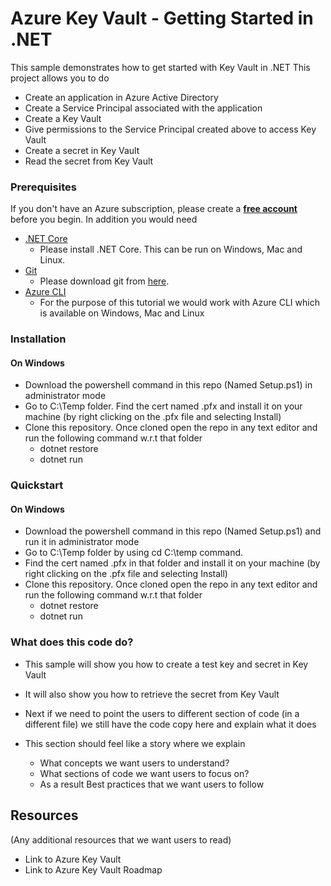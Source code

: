 # Azure Key Vault - Getting Started in .NET
This sample demonstrates how to get started with Key Vault in .NET
This project allows you to do 
- Create an application in Azure Active Directory
- Create a Service Principal associated with the application 
- Create a Key Vault
- Give permissions to the Service Principal created above to access Key Vault 
- Create a secret in Key Vault
- Read the secret from Key Vault

### Prerequisites
If you don't have an Azure subscription, please create a **[free account](https://azure.microsoft.com/free/?ref=microsoft.com&amp;utm_source=microsoft.com&amp;utm_medium=docs)** before you begin.
In addition you would need

* [.NET Core](https://www.microsoft.com/net/learn/get-started/windows)
    * Please install .NET Core. This can be run on Windows, Mac and Linux.
* [Git](https://www.git-scm.com/)
    * Please download git from [here](https://git-scm.com/downloads).
* [Azure CLI](https://docs.microsoft.com/en-us/cli/azure/install-azure-cli?view=azure-cli-latest)
    * For the purpose of this tutorial we would work with Azure CLI which is available on Windows, Mac and Linux

### Installation
#### On Windows
- Download the powershell command in this repo (Named Setup.ps1) in administrator mode
- Go to C:\Temp folder. Find the cert named .pfx and install it on your machine (by right clicking on the .pfx file and selecting Install)
- Clone this repository. Once cloned open the repo in any text editor and run the following command w.r.t that folder
    - dotnet restore
    - dotnet run

### Quickstart
#### On Windows
- Download the powershell command in this repo (Named Setup.ps1) and run it in administrator mode
- Go to C:\Temp folder by using cd C:\temp command. 
- Find the cert named .pfx in that folder and install it on your machine (by right clicking on the .pfx file and selecting Install)
- Clone this repository. Once cloned open the repo in any text editor and run the following command w.r.t that folder
    - dotnet restore
    - dotnet run

### What does this code do?
- This sample will show you how to create a test key and secret in Key Vault
- It will also show you how to retrieve the secret from Key Vault

- Next if we need to point the users to different section of code (in a different file) we still have the code copy here and explain what it does
- This section should feel like a story where we explain 
  - What concepts we want users to understand?
  - What sections of code we want users to focus on?
  - As a result Best practices that we want users to follow

## Resources
(Any additional resources that we want users to read)
- Link to Azure Key Vault 
- Link to Azure Key Vault Roadmap
